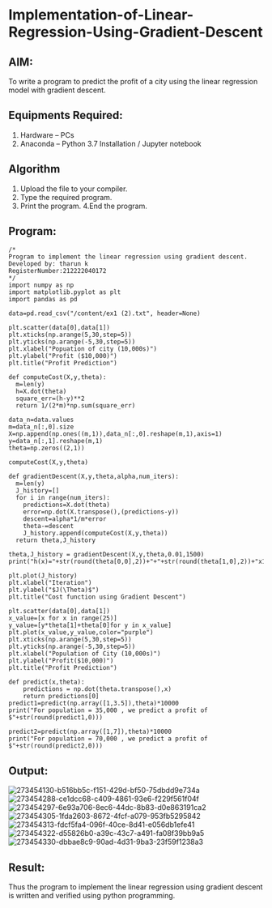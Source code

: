 # Implementation-of-Linear-Regression-Using-Gradient-Descent

## AIM:
To write a program to predict the profit of a city using the linear regression model with gradient descent.

## Equipments Required:
1. Hardware – PCs
2. Anaconda – Python 3.7 Installation / Jupyter notebook

## Algorithm
1. Upload the file to your compiler.
2. Type the required program.
3. Print the program.
4.End the program.
 

## Program:
```
/*
Program to implement the linear regression using gradient descent.
Developed by: tharun k
RegisterNumber:212222040172
*/
import numpy as np
import matplotlib.pyplot as plt
import pandas as pd

data=pd.read_csv("/content/ex1 (2).txt", header=None)

plt.scatter(data[0],data[1])
plt.xticks(np.arange(5,30,step=5))
plt.yticks(np.arange(-5,30,step=5))
plt.xlabel("Popuation of city (10,000s)")
plt.ylabel("Profit ($10,000)")
plt.title("Profit Prediction")

def computeCost(X,y,theta):
  m=len(y)
  h=X.dot(theta)
  square_err=(h-y)**2
  return 1/(2*m)*np.sum(square_err)

data_n=data.values
m=data_n[:,0].size
X=np.append(np.ones((m,1)),data_n[:,0].reshape(m,1),axis=1)
y=data_n[:,1].reshape(m,1)
theta=np.zeros((2,1))

computeCost(X,y,theta)

def gradientDescent(X,y,theta,alpha,num_iters):
  m=len(y)
  J_history=[]
  for i in range(num_iters):
    predictions=X.dot(theta)
    error=np.dot(X.transpose(),(predictions-y))
    descent=alpha*1/m*error
    theta-=descent
    J_history.append(computeCost(X,y,theta))
  return theta,J_history

theta,J_history = gradientDescent(X,y,theta,0.01,1500)
print("h(x)="+str(round(theta[0,0],2))+"+"+str(round(theta[1,0],2))+"x1")

plt.plot(J_history)
plt.xlabel("Iteration")
plt.ylabel("$J(\Theta)$")
plt.title("Cost function using Gradient Descent")

plt.scatter(data[0],data[1])
x_value=[x for x in range(25)]
y_value=[y*theta[1]+theta[0]for y in x_value]
plt.plot(x_value,y_value,color="purple")
plt.xticks(np.arange(5,30,step=5))
plt.yticks(np.arange(-5,30,step=5))
plt.xlabel("Population of City (10,000s)")
plt.ylabel("Profit($10,000)")
plt.title("Profit Prediction")

def predict(x,theta):
    predictions = np.dot(theta.transpose(),x)
    return predictions[0]
predict1=predict(np.array([1,3.5]),theta)*10000
print("For population = 35,000 , we predict a profit of $"+str(round(predict1,0)))

predict2=predict(np.array([1,7]),theta)*10000
print("For population = 70,000 , we predict a profit of $"+str(round(predict2,0)))
```

## Output:
![273454130-b516bb5c-f151-429d-bf50-75dbdd9e734a](https://github.com/Tharun-1000/Implementation-of-Linear-Regression-Using-Gradient-Descent/assets/135952958/5217ab44-3639-492b-9875-1404d3c92366)
![273454288-ce1dcc68-c409-4861-93e6-f229f561f04f](https://github.com/Tharun-1000/Implementation-of-Linear-Regression-Using-Gradient-Descent/assets/135952958/32297068-a5ec-4fbe-b881-9e254a1cfcba)
![273454297-6e93a706-8ec6-44dc-8b83-d0e863191ca2](https://github.com/Tharun-1000/Implementation-of-Linear-Regression-Using-Gradient-Descent/assets/135952958/9fb95559-4f32-477f-9935-728a39c02ff6)
![273454305-1fda2603-8672-4fcf-a079-953fb5295842](https://github.com/Tharun-1000/Implementation-of-Linear-Regression-Using-Gradient-Descent/assets/135952958/d8b64dc6-05b0-4288-92ef-cf28822a9307)
![273454313-fdcf5fa4-096f-40ce-8d41-e056db1efe41](https://github.com/Tharun-1000/Implementation-of-Linear-Regression-Using-Gradient-Descent/assets/135952958/b32ebfd1-ceb6-49a4-994d-4f6983f7b327)
![273454322-d55826b0-a39c-43c7-a491-fa08f39bb9a5](https://github.com/Tharun-1000/Implementation-of-Linear-Regression-Using-Gradient-Descent/assets/135952958/9161cec4-df35-4071-92b5-f352c14021c4)
![273454330-dbbae8c9-90ad-4d31-9ba3-23f59f1238a3](https://github.com/Tharun-1000/Implementation-of-Linear-Regression-Using-Gradient-Descent/assets/135952958/8eee44c7-d289-42ae-af4e-fbc1a6e3564c)


## Result:
Thus the program to implement the linear regression using gradient descent is written and verified using python programming.
